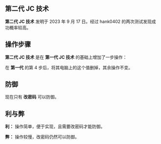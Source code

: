 ## 第二代 JC 技术

**第二代 JC 技术** 发明于 2023 年 9 月 17 日。经过 hank0402 的两次测试发现成功概率较高。

## 操作步骤

**第二代 JC 技术** 是在 **第一代 JC 技术** 的基础上增加了一步操作：

在 **第一代** 的第 4 步后，将其电脑上的这个值删掉，其余操作不变。

## 防御

现在只有 **改密码** 可以防御。

## 利与弊

**利：** 操作简单，便于实现，且需要改密码才能防御。

**弊：** 操作较慢，改密码仍然可以防御。
